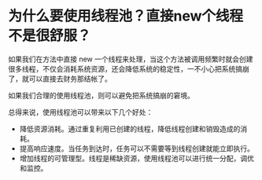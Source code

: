 # 为什么要使用线程池？直接new个线程不是很舒服？

如果我们在方法中直接 new 一个线程来处理，当这个方法被调用频繁时就会创建很多线~~程~~，不仅会消耗系统资源，还会降低系统的稳定性，一不小心把系统搞崩了，就可以直接去财务那结帐了。

如果我们合理的使用线程池，则可以避免把系统搞崩的窘境。

总得来说，使用线程池可以带来以下几个好处：

* 降低资源消耗。通过重复利用已创建的线程，降低线程创建和销毁造成的消耗。
* 提高响应速度。当任务到达时，任务可以不需要等到线程创建就能立即执行。
* 增加线程的可管理型。线程是稀缺资源，使用线程池可以进行统一分配，调优和监控。

‍
